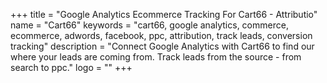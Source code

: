 +++
title = "Google Analytics Ecommerce Tracking For Cart66 - Attributio"
name = "Cart66"
keywords = "cart66, google analytics, commerce, ecommerce, adwords, facebook, ppc, attribution, track leads, conversion tracking"
description = "Connect Google Analytics with Cart66 to find our where your leads are coming from. Track leads from the source - from search to ppc."
logo = ""
+++
